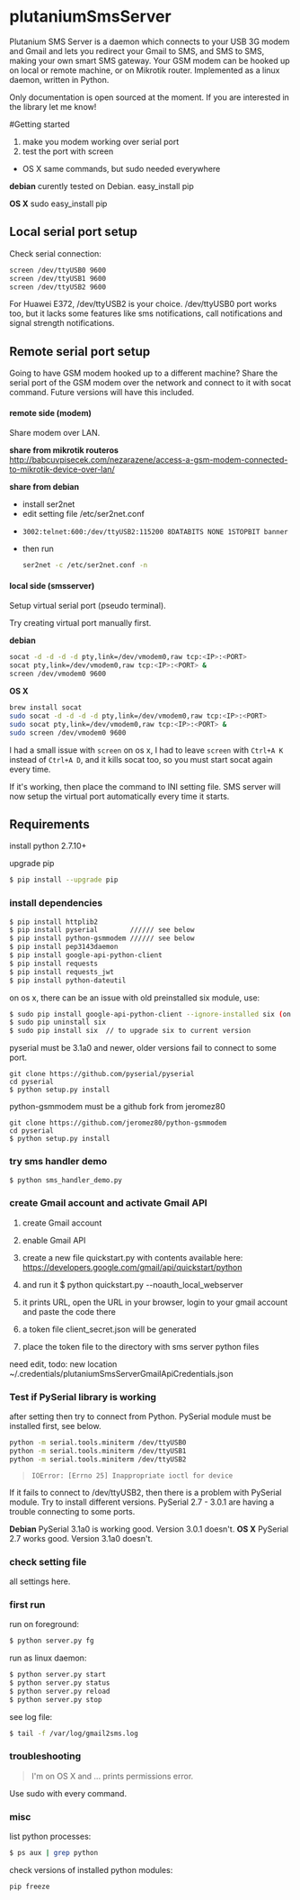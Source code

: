 # plutaniumSmsServer
Plutanium SMS Server is a daemon which connects to your USB 3G modem and Gmail and lets you redirect your Gmail to SMS, and SMS to SMS, making your own smart SMS gateway. Your GSM modem can be hooked up on local or remote machine, or on Mikrotik router. Implemented as a linux daemon, written in Python.

Only documentation is open sourced at the moment. If you are interested in the library let me know!

#Getting started

1. make you modem working over serial port
2. test the port with screen

* OS X same commands, but sudo needed everywhere

**debian**
curently tested on Debian.
easy_install pip

**OS X**
sudo easy_install pip


## Local serial port setup

Check serial connection:

```bash
screen /dev/ttyUSB0 9600
screen /dev/ttyUSB1 9600
screen /dev/ttyUSB2 9600
```

For Huawei E372, /dev/ttyUSB2 is your choice. /dev/ttyUSB0 port works too, but it lacks some features like sms notifications, call notifications and signal strength notifications.


## Remote serial port setup
Going to have GSM modem hooked up to a different machine?
Share the serial port of the GSM modem over the network and connect to it with socat command.
Future versions will have this included.

#### remote side (modem)
Share modem over LAN.

**share from mikrotik routeros**
http://babcuvpisecek.com/nezarazene/access-a-gsm-modem-connected-to-mikrotik-device-over-lan/

**share from debian**
* install ser2net
* edit setting file /etc/ser2net.conf
* ```
  3002:telnet:600:/dev/ttyUSB2:115200 8DATABITS NONE 1STOPBIT banner
  ```
* then run
  ```bash
  ser2net -c /etc/ser2net.conf -n
  ```

#### local side (smsserver)
Setup virtual serial port (pseudo terminal).

Try creating virtual port manually first.

**debian**
```bash
socat -d -d -d -d pty,link=/dev/vmodem0,raw tcp:<IP>:<PORT>
socat pty,link=/dev/vmodem0,raw tcp:<IP>:<PORT> &
screen /dev/vmodem0 9600
```

**OS X**
```bash
brew install socat
sudo socat -d -d -d -d pty,link=/dev/vmodem0,raw tcp:<IP>:<PORT>
sudo socat pty,link=/dev/vmodem0,raw tcp:<IP>:<PORT> &
sudo screen /dev/vmodem0 9600
```

I had a small issue with `screen` on os x, I had to leave `screen` with `Ctrl+A K` instead of `Ctrl+A D`, and it kills socat too, so you must start socat again every time.

If it's working, then place the command to INI setting file. SMS server will now setup the virtual port automatically every time it starts.


## Requirements

install python 2.7.10+

upgrade pip
```bash
$ pip install --upgrade pip
```

### install dependencies

```bash
$ pip install httplib2
$ pip install pyserial        ////// see below
$ pip install python-gsmmodem ////// see below
$ pip install pep3143daemon
$ pip install google-api-python-client
$ pip install requests
$ pip install requests_jwt
$ pip install python-dateutil
```

on os x, there can be an issue with old preinstalled six module, use:
```bash
$ sudo pip install google-api-python-client --ignore-installed six (on OS X El Capitan)
$ sudo pip uninstall six
$ sudo pip install six  // to upgrade six to current version
```

pyserial must be 3.1a0 and newer, older versions fail to connect to some port.
```
git clone https://github.com/pyserial/pyserial
cd pyserial
$ python setup.py install
```

python-gsmmodem must be a github fork from jeromez80

```
git clone https://github.com/jeromez80/python-gsmmodem
cd pyserial
$ python setup.py install
```

### try sms handler demo

```bash
$ python sms_handler_demo.py
```

### create Gmail account and activate Gmail API

1. create Gmail account

2. enable Gmail API

3. create a new file quickstart.py with contents available here:
https://developers.google.com/gmail/api/quickstart/python

4. and run it
$ python quickstart.py --noauth_local_webserver

5. it prints URL, open the URL in your browser, login to your gmail account and paste the code there

6. a token file client_secret.json will be generated

7. place the token file to the directory with sms server python files

need edit, todo: new location ~/.credentials/plutaniumSmsServerGmailApiCredentials.json

### Test if PySerial library is working
after setting then try to connect from Python. PySerial module must be installed first, see below.
```bash
python -m serial.tools.miniterm /dev/ttyUSB0
python -m serial.tools.miniterm /dev/ttyUSB1
python -m serial.tools.miniterm /dev/ttyUSB2
```

> `IOError: [Errno 25] Inappropriate ioctl for device`

If it fails to connect to /dev/ttyUSB2, then there is a problem with PySerial module. Try to install different versions. PySerial 2.7 - 3.0.1 are having a trouble connecting to some ports.

**Debian** PySerial 3.1a0 is working good. Version 3.0.1 doesn't.
**OS X** PySerial 2.7 works good. Version 3.1a0 doesn't.


### check setting file

all settings here.


### first run

run on foreground:
```bash
$ python server.py fg
```

run as linux daemon:
```bash
$ python server.py start
$ python server.py status
$ python server.py reload
$ python server.py stop
```

see log file:
```bash
$ tail -f /var/log/gmail2sms.log 
```

### troubleshooting

> I'm on OS X and ... prints permissions error.

Use sudo with every command.

### misc

list python processes:
```bash
$ ps aux | grep python
```

check versions of installed python modules:
```bash
pip freeze
```